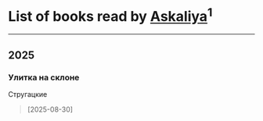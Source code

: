 # List of books read by [Askaliya](https://plus.google.com/u/0/108887983030919100717/)<sup>1</sup>
---

## 2025

### Улитка на склоне
Стругацкие
> [2025-08-30] 



